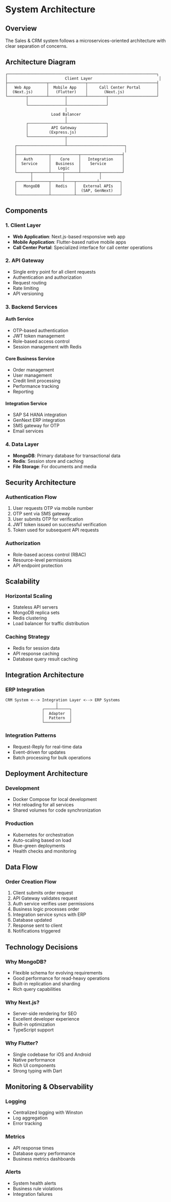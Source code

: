 # System Architecture

## Overview

The Sales & CRM system follows a microservices-oriented architecture with clear separation of concerns.

## Architecture Diagram

```
┌─────────────────────────────────────────────────────────────────┐
│                         Client Layer                             │
├─────────────────┬────────────────┬──────────────────────────────┤
│   Web App       │  Mobile App    │     Call Center Portal       │
│  (Next.js)      │   (Flutter)    │       (Next.js)              │
└────────┬────────┴───────┬────────┴────────┬─────────────────────┘
         │                │                 │
         └────────────────┴─────────────────┘
                          │
                    Load Balancer
                          │
         ┌────────────────┴─────────────────┐
         │          API Gateway             │
         │         (Express.js)             │
         └────────────────┬─────────────────┘
                          │
    ┌─────────────────────┴─────────────────────────┐
    │                                               │
    ├──────────────┬────────────┬──────────────────┤
    │   Auth       │    Core    │   Integration    │
    │  Service     │  Business  │    Service       │
    │              │   Logic    │                  │
    └──────┬───────┴─────┬──────┴────────┬─────────┘
           │             │               │
    ┌──────┴───────┬─────┴────┬─────────┴─────────┐
    │   MongoDB    │  Redis   │   External APIs   │
    │              │          │  (SAP, GenNext)   │
    └──────────────┴──────────┴───────────────────┘
```

## Components

### 1. Client Layer
- **Web Application**: Next.js-based responsive web app
- **Mobile Application**: Flutter-based native mobile apps
- **Call Center Portal**: Specialized interface for call center operations

### 2. API Gateway
- Single entry point for all client requests
- Authentication and authorization
- Request routing
- Rate limiting
- API versioning

### 3. Backend Services

#### Auth Service
- OTP-based authentication
- JWT token management
- Role-based access control
- Session management with Redis

#### Core Business Service
- Order management
- User management
- Credit limit processing
- Performance tracking
- Reporting

#### Integration Service
- SAP S4 HANA integration
- GenNext ERP integration
- SMS gateway for OTP
- Email services

### 4. Data Layer
- **MongoDB**: Primary database for transactional data
- **Redis**: Session store and caching
- **File Storage**: For documents and media

## Security Architecture

### Authentication Flow
1. User requests OTP via mobile number
2. OTP sent via SMS gateway
3. User submits OTP for verification
4. JWT token issued on successful verification
5. Token used for subsequent API requests

### Authorization
- Role-based access control (RBAC)
- Resource-level permissions
- API endpoint protection

## Scalability

### Horizontal Scaling
- Stateless API servers
- MongoDB replica sets
- Redis clustering
- Load balancer for traffic distribution

### Caching Strategy
- Redis for session data
- API response caching
- Database query result caching

## Integration Architecture

### ERP Integration
```
CRM System <--> Integration Layer <--> ERP Systems
                      │
                ┌─────┴─────┐
                │  Adapter  │
                │  Pattern  │
                └───────────┘
```

### Integration Patterns
- Request-Reply for real-time data
- Event-driven for updates
- Batch processing for bulk operations

## Deployment Architecture

### Development
- Docker Compose for local development
- Hot reloading for all services
- Shared volumes for code synchronization

### Production
- Kubernetes for orchestration
- Auto-scaling based on load
- Blue-green deployments
- Health checks and monitoring

## Data Flow

### Order Creation Flow
1. Client submits order request
2. API Gateway validates request
3. Auth service verifies user permissions
4. Business logic processes order
5. Integration service syncs with ERP
6. Database updated
7. Response sent to client
8. Notifications triggered

## Technology Decisions

### Why MongoDB?
- Flexible schema for evolving requirements
- Good performance for read-heavy operations
- Built-in replication and sharding
- Rich query capabilities

### Why Next.js?
- Server-side rendering for SEO
- Excellent developer experience
- Built-in optimization
- TypeScript support

### Why Flutter?
- Single codebase for iOS and Android
- Native performance
- Rich UI components
- Strong typing with Dart

## Monitoring & Observability

### Logging
- Centralized logging with Winston
- Log aggregation
- Error tracking

### Metrics
- API response times
- Database query performance
- Business metrics dashboards

### Alerts
- System health alerts
- Business rule violations
- Integration failures